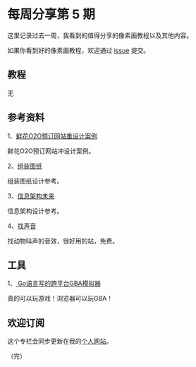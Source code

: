 # 每周分享第 5 期

这里记录过去一周，我看到的值得分享的像素画教程以及其他内容。

如果你看到好的像素画教程，欢迎通过 [issue](https://github.com/pixel32/Weekly_PixelartTutorials/issues) 提交。

## 教程
无

## 参考资料

1、[鲜花O2O预订网站重设计案例](https://uxdesign.cc/redesigning-a-website-but-where-do-you-start-ux-design-case-study-for-dalias-website-951617f26324) 

鲜花O2O预订网站冲设计案例。

2、[组装图纸](https://uxdesign.cc/how-to-design-better-instructions-for-manuals-to-create-build-or-assemble-a-product-design-25d40e37d297) 

组装图纸设计参考。

3、[信息架构未来](https://uxdesign.cc/the-future-of-information-architecture-9141df58da9c) 

信息架构设计参考。

4、[找声音](http://www.findsounds.com) 

找动物叫声的音效，很好用的站，免费。


## 工具

1、[ Go语言写的跨平台GBA模拟器](https://github.com/Humpheh/goboy) 

真的可以玩游戏！浏览器可以玩GBA！

## 欢迎订阅

这个专栏会同步更新在我的[个人网站](https://www.32comic.com)。

（完）





[1]: https://32comic.com/wp-content/uploads/2018/11/27ee09aa1589e59965755017bbf25ed5_original.jpg